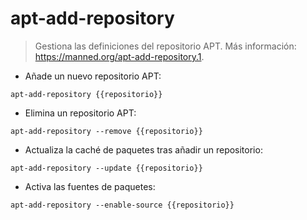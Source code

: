 # apt-add-repository

> Gestiona las definiciones del repositorio APT.
> Más información: <https://manned.org/apt-add-repository.1>.

- Añade un nuevo repositorio APT:

`apt-add-repository {{repositorio}}`

- Elimina un repositorio APT:

`apt-add-repository --remove {{repositorio}}`

- Actualiza la caché de paquetes tras añadir un repositorio:

`apt-add-repository --update {{repositorio}}`

- Activa las fuentes de paquetes:

`apt-add-repository --enable-source {{repositorio}}`
